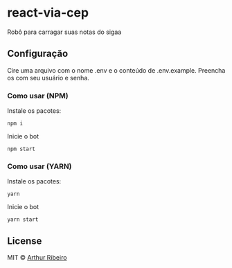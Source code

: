 react-via-cep
=======

Robô para carragar suas notas do sigaa

## Configuração 

  Cire uma arquivo com o nome .env e o conteúdo de .env.example. Preencha os com seu usuário e senha.

### Como usar (NPM)
Instale os pacotes:
```
npm i
```
Inicie o bot

```
npm start
```

### Como usar (YARN)
Instale os pacotes:
```
yarn
```
Inicie o bot

```
yarn start
```
## License
MIT &copy; [Arthur Ribeiro](https://github.com/devarthurribeiro)
